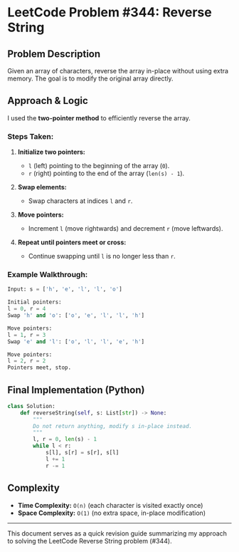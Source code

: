 # LeetCode Problem #344: Reverse String

## Problem Description

Given an array of characters, reverse the array in-place without using extra memory. The goal is to modify the original array directly.

## Approach & Logic

I used the **two-pointer method** to efficiently reverse the array.

### Steps Taken:

1. **Initialize two pointers:**
   - `l` (left) pointing to the beginning of the array (`0`).
   - `r` (right) pointing to the end of the array (`len(s) - 1`).

2. **Swap elements:**
   - Swap characters at indices `l` and `r`.

3. **Move pointers:**
   - Increment `l` (move rightwards) and decrement `r` (move leftwards).

4. **Repeat until pointers meet or cross:**
   - Continue swapping until `l` is no longer less than `r`.

### Example Walkthrough:

```python
Input: s = ['h', 'e', 'l', 'l', 'o']

Initial pointers:
l = 0, r = 4
Swap 'h' and 'o': ['o', 'e', 'l', 'l', 'h']

Move pointers:
l = 1, r = 3
Swap 'e' and 'l': ['o', 'l', 'l', 'e', 'h']

Move pointers:
l = 2, r = 2
Pointers meet, stop.
```

## Final Implementation (Python)

```python
class Solution:
    def reverseString(self, s: List[str]) -> None:
        """
        Do not return anything, modify s in-place instead.
        """
        l, r = 0, len(s) - 1
        while l < r:
            s[l], s[r] = s[r], s[l]
            l += 1
            r -= 1
```

## Complexity

- **Time Complexity:** `O(n)` (each character is visited exactly once)
- **Space Complexity:** `O(1)` (no extra space, in-place modification)

---

This document serves as a quick revision guide summarizing my approach to solving the LeetCode Reverse String problem (#344).

